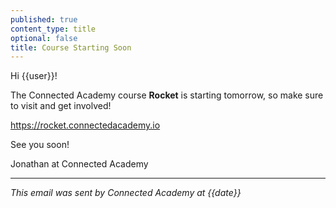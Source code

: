 ```yaml
---
published: true
content_type: title
optional: false
title: Course Starting Soon
---
```

Hi {{user}}!

The Connected Academy course **Rocket** is starting tomorrow, so make sure to visit and get involved!

https://rocket.connectedacademy.io

See you soon!

Jonathan at Connected Academy

----
_This email was sent by Connected Academy at {{date}}_